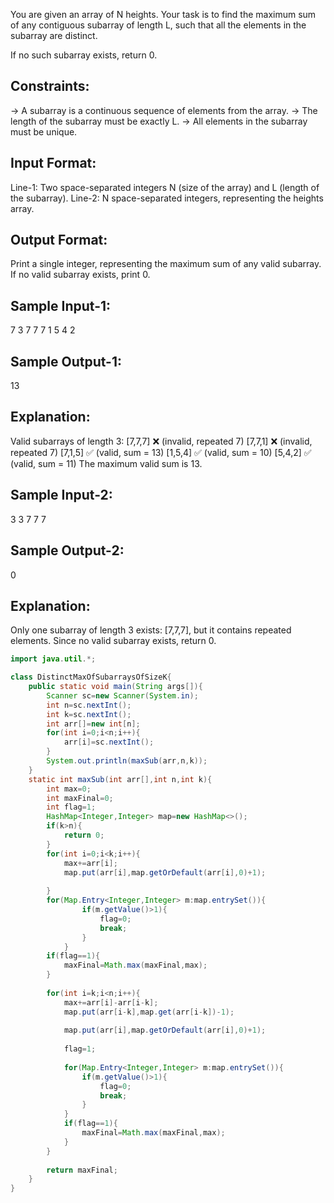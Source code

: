 You are given an array of N heights. 
Your task is to find the maximum sum of any contiguous subarray of length L, 
such that all the elements in the subarray are distinct.

If no such subarray exists, return 0.

Constraints:
------------
-> A subarray is a continuous sequence of elements from the array.
-> The length of the subarray must be exactly L.
-> All elements in the subarray must be unique.

Input Format:
-------------
Line-1: Two space-separated integers N (size of the array) and L (length of the subarray).
Line-2: N space-separated integers, representing the heights array.

Output Format:
--------------
Print a single integer, representing the maximum sum of any valid subarray.
If no valid subarray exists, print 0.

Sample Input-1:
---------------
7 3
7 7 7 1 5 4 2

Sample Output-1:
----------------
13

Explanation:
------------
Valid subarrays of length 3:
[7,7,7] ❌ (invalid, repeated 7)
[7,7,1] ❌ (invalid, repeated 7)
[7,1,5] ✅ (valid, sum = 13)
[1,5,4] ✅ (valid, sum = 10)
[5,4,2] ✅ (valid, sum = 11)
The maximum valid sum is 13.

Sample Input-2:
---------------
3 3
7 7 7

Sample Output-2:
----------------
0

Explanation:
-------------
Only one subarray of length 3 exists: [7,7,7], but it contains repeated elements.
Since no valid subarray exists, return 0.

```java
import java.util.*;

class DistinctMaxOfSubarraysOfSizeK{
    public static void main(String args[]){
        Scanner sc=new Scanner(System.in);
        int n=sc.nextInt();
        int k=sc.nextInt();
        int arr[]=new int[n];
        for(int i=0;i<n;i++){
            arr[i]=sc.nextInt();
        }
        System.out.println(maxSub(arr,n,k));
    }
    static int maxSub(int arr[],int n,int k){
        int max=0;
        int maxFinal=0;
        int flag=1;
        HashMap<Integer,Integer> map=new HashMap<>();
        if(k>n){
            return 0;
        }
        for(int i=0;i<k;i++){
            max+=arr[i];
            map.put(arr[i],map.getOrDefault(arr[i],0)+1);
            
        }
        for(Map.Entry<Integer,Integer> m:map.entrySet()){
                if(m.getValue()>1){
                    flag=0;
                    break;
                }
            }
        if(flag==1){
            maxFinal=Math.max(maxFinal,max);
        }
        
        for(int i=k;i<n;i++){
            max+=arr[i]-arr[i-k];
            map.put(arr[i-k],map.get(arr[i-k])-1);
            
            map.put(arr[i],map.getOrDefault(arr[i],0)+1);
            
            flag=1;
            
            for(Map.Entry<Integer,Integer> m:map.entrySet()){
                if(m.getValue()>1){
                    flag=0;
                    break;
                }
            }
            if(flag==1){
                maxFinal=Math.max(maxFinal,max);
            }
        }
        
        return maxFinal;
    }
}
```